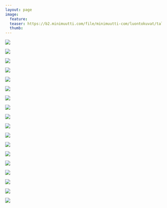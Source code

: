 ```yaml
---
layout: page
image:
  feature:
  teaser: https://b2.minimuutti.com/file/minimuutti-com/luontokuvat/talvi/4/DS45946_-245px.jpg
  thumb:
---
```


[![](https://b2.minimuutti.com/file/minimuutti-com/luontokuvat/talvi/4/DS45972-800px.jpg)](https://dl.dropboxusercontent.com/sh/ea1wtnz7z734o12/AABQEj-7ORkUgzYjSLmD-k76a/luontokuvat/talvi/4/DS45972.jpg)

[![](https://b2.minimuutti.com/file/minimuutti-com/luontokuvat/talvi/4/DS45954_1-800px.jpg)](https://dl.dropboxusercontent.com/sh/ea1wtnz7z734o12/AADTwNNlD_o2vGGBpW70AqOYa/luontokuvat/talvi/4/DS45954_1.jpg)

[![](https://b2.minimuutti.com/file/minimuutti-com/luontokuvat/talvi/4/DS46219-800px.jpg)](https://dl.dropboxusercontent.com/sh/ea1wtnz7z734o12/AABTl6gOdU8V2TVpPtGrsxsXa/luontokuvat/talvi/4/DS46219.jpg)

[![](https://b2.minimuutti.com/file/minimuutti-com/luontokuvat/talvi/4/DS46218_-800px.jpg)](https://dl.dropboxusercontent.com/sh/ea1wtnz7z734o12/AAA5O0cSkUvyxp2RuYNnv-vXa/luontokuvat/talvi/4/DS46218_.jpg)

[![](https://b2.minimuutti.com/file/minimuutti-com/luontokuvat/talvi/4/DS45954_-800px.jpg)](https://dl.dropboxusercontent.com/sh/ea1wtnz7z734o12/AADGDkz6D7czexbytQSp9Jrna/luontokuvat/talvi/4/DS45954_.jpg)

[![](https://b2.minimuutti.com/file/minimuutti-com/luontokuvat/talvi/4/DS45979_-800px.jpg)](https://dl.dropboxusercontent.com/sh/ea1wtnz7z734o12/AAC32nB8sYHrnmzIgUbgq9FHa/luontokuvat/talvi/4/DS45979_.jpg)

[![](https://b2.minimuutti.com/file/minimuutti-com/luontokuvat/talvi/4/DS45970_-800px.jpg)](https://dl.dropboxusercontent.com/sh/ea1wtnz7z734o12/AABeaYkrjc5mxulgwBCiozGIa/luontokuvat/talvi/4/DS45970_.jpg)

[![](https://b2.minimuutti.com/file/minimuutti-com/luontokuvat/talvi/4/DS45946-800px.jpg)](https://dl.dropboxusercontent.com/sh/ea1wtnz7z734o12/AAB-bGTZ-uCOxqKZ5DJAkmB8a/luontokuvat/talvi/4/DS45946.jpg)

[![](https://b2.minimuutti.com/file/minimuutti-com/luontokuvat/talvi/4/DS45946_-800px.jpg)](https://dl.dropboxusercontent.com/sh/ea1wtnz7z734o12/AAAnwUmMMeZqcdTdSxij87BQa/luontokuvat/talvi/4/DS45946_.jpg)

[![](https://b2.minimuutti.com/file/minimuutti-com/luontokuvat/talvi/4/DS46127-800px.jpg)](https://dl.dropboxusercontent.com/sh/ea1wtnz7z734o12/AACZPF3i5_frjwOOmdxBi2FLa/luontokuvat/talvi/4/DS46127.jpg)

[![](https://b2.minimuutti.com/file/minimuutti-com/luontokuvat/talvi/4/DS46103-800px.jpg)](https://dl.dropboxusercontent.com/sh/ea1wtnz7z734o12/AADd_YTd0w2fsOt0-a9jJWEja/luontokuvat/talvi/4/DS46103.jpg)

[![](https://b2.minimuutti.com/file/minimuutti-com/luontokuvat/talvi/4/DS46050_-800px.jpg)](https://dl.dropboxusercontent.com/sh/ea1wtnz7z734o12/AAA4-SpfWQ-f-jfjXSwyNi8Da/luontokuvat/talvi/4/DS46050_.jpg)

[![](https://b2.minimuutti.com/file/minimuutti-com/luontokuvat/talvi/4/DS46103_-800px.jpg)](https://dl.dropboxusercontent.com/sh/ea1wtnz7z734o12/AABZxL1madQzE7QNLFuk4PS0a/luontokuvat/talvi/4/DS46103_.jpg)

[![](https://b2.minimuutti.com/file/minimuutti-com/luontokuvat/talvi/4/DS46051_-800px.jpg)](https://dl.dropboxusercontent.com/sh/ea1wtnz7z734o12/AABKUqiuIqFl5mEHYkgiwvHNa/luontokuvat/talvi/4/DS46051_.jpg)

[![](https://b2.minimuutti.com/file/minimuutti-com/luontokuvat/talvi/4/DS46053_-800px.jpg)](https://dl.dropboxusercontent.com/sh/ea1wtnz7z734o12/AACOMvyNCbzvwdewen-OPN_za/luontokuvat/talvi/4/DS46053_.jpg)

[![](https://b2.minimuutti.com/file/minimuutti-com/luontokuvat/talvi/4/DS46053-800px.jpg)](https://dl.dropboxusercontent.com/sh/ea1wtnz7z734o12/AADhDldxUIzSU25XmK7Jtpqka/luontokuvat/talvi/4/DS46053.jpg)

[![](https://b2.minimuutti.com/file/minimuutti-com/luontokuvat/talvi/4/DS46050-800px.jpg)](https://dl.dropboxusercontent.com/sh/ea1wtnz7z734o12/AAAk0RSgFGjVhQ21fRs4oivta/luontokuvat/talvi/4/DS46050.jpg)

[![](https://b2.minimuutti.com/file/minimuutti-com/luontokuvat/talvi/4/DS46051-800px.jpg)](https://dl.dropboxusercontent.com/sh/ea1wtnz7z734o12/AABfiK4RSNVBQ42dsWGD6I5za/luontokuvat/talvi/4/DS46051.jpg)
